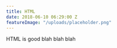 ```yaml
---
title: HTML
date: 2018-06-10 06:29:00 Z
featureImage: "/uploads/placeholder.png"
---
```


HTML is good blah blah blah